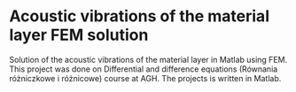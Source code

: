 # Acoustic vibrations of the material layer FEM solution
Solution of the acoustic vibrations of the material layer in Matlab using FEM. This project was done on Differential and difference equations (Równania różniczkowe i różnicowe) course at AGH. The projects is written in Matlab.
